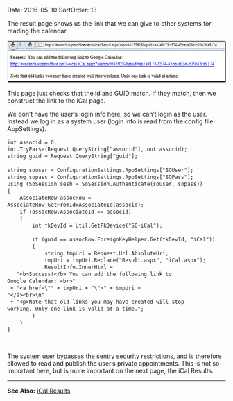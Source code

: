 Date: 2016-05-10
SortOrder: 13

The result page shows us the link that we can give to other systems for reading the calendar.

<img src="../SuperOffice%20iCal_files/image003.gif" width="587" height="96" />

This page just checks that the id and GUID match. If they match, then we construct the link to the iCal page.

We don’t have the user’s login info here, so we can’t login as the user. Instead we log in as a system user (login info is read from the config file AppSettings).

```
int associd = 0;
int.TryParse(Request.QueryString["associd"], out associd);
string guid = Request.QueryString["guid"];
 
string souser = ConfigurationSettings.AppSettings["SOUser"];
string sopass = ConfigurationSettings.AppSettings["SOPass"];
using (SoSession sesh = SoSession.Authenticate(souser, sopass))
{
    AssociateRow assocRow =
AssociateRow.GetFromIdxAssociateId(associd);
    if (assocRow.AssociateId == associd)
    {
        int fkDevId = Util.GetFkDevice("SO-iCal");
 
        if (guid == assocRow.ForeignKeyHelper.Get(fkDevId, "iCal"))
        {
            string tmpUri = Request.Url.AbsoluteUri;
            tmpUri = tmpUri.Replace("Result.aspx", "iCal.aspx");
            ResultInfo.InnerHtml =
   "<b>Success!</b> You can add the following link to
Google Calendar: <br>"
 + "<a href=\"" + tmpUri + "\">" + tmpUri +
"</a><br>\n"
 + "<p>Note that old links you may have created will stop
working. Only one link is valid at a time.";
        }
    }
}
```

 

The system user bypasses the sentry security restrictions, and is therefore allowed to read and publish the user’s private appointments. This is not so important here, but is more important on the next page, the iCal Results.

------------------------------------------------------------------------

**See Also:** [iCal Results](../SuperOffice%20iCal%20Feed/iCal%20Results.htm)
